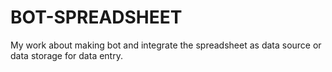# BOT-SPREADSHEET
My work about making bot and integrate the spreadsheet as data source or data storage for data entry.
